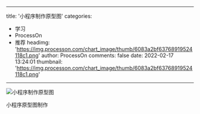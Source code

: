 
---
title: '小程序制作原型图'
categories: 
 - 学习
 - ProcessOn
 - 推荐
headimg: 'https://img.processon.com/chart_image/thumb/6083a2bf63768919524118c1.png'
author: ProcessOn
comments: false
date: 2022-02-17 13:24:01
thumbnail: 'https://img.processon.com/chart_image/thumb/6083a2bf63768919524118c1.png'
---

<div>   
<img class="thumb" alt="小程序制作原型图" src="https://img.processon.com/chart_image/thumb/6083a2bf63768919524118c1.png" referrerpolicy="no-referrer">
<p>小程序原型图制作</p>  
</div>
            